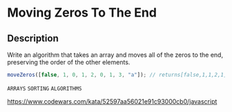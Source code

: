 # Moving Zeros To The End

## Description

Write an algorithm that takes an array and moves all of the zeros to the end, preserving the order of the other elements.

```js
moveZeros([false, 1, 0, 1, 2, 0, 1, 3, "a"]); // returns[false,1,1,2,1,3,"a",0,0]
```

`ARRAYS` `SORTING` `ALGORITHMS`

https://www.codewars.com/kata/52597aa56021e91c93000cb0/javascript
